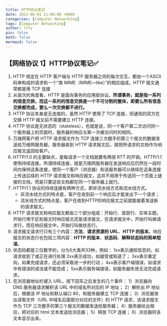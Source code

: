 ```yaml
---
title: HTTP协议笔记
date: 2023-06-01 21:09:00 +0800
categories: [Computer Networking]
tags: [Computer Networking]
author: ltfy
pin: false
math: false
mermaid: false
---
```


## 【网络协议 1】HTTP协议笔记✅

1. HTTP 规定在 HTTP 客户端与 HTTP 服务器之间的每次交互，都由一个ASCII码串构成的请求和一个“类 MIME（MIME—like）”的相应组成。HTTP 报文通常都是用 TCP 连接
2. 从层次的角度看，HTTP 是面向事务的应用层协议。**所谓事务，就是指一系列的信息交换，而这一系列的信息交换是一个不可分割的整体，即要么所有信息交换都完成，要么一次交换都不进行。**
3. HTTP 协议本身是无连接的，虽然 HTTP 使用了 TCP 连接，但通信的双方在交换 HTTP 报文前不需要建立 HTTP 连接。
4. HTTP 协议是无状态的（stateless），也就是说，同一个客户第二次访问同一个服务器上的页面时，服务器的响应与第一次被访问时的相同。
5. 万维网客户把 HTTP 请求报文作为 TCP 连接三次握手的第三个报文的数据发送给万维网服务器，服务器收到 HTTP 请求报文后，就把所请求的文档作为响应报文返回给客户。
6. HTTP/1.0 的主要缺点，是每请求一个文档就要有两倍 RTT 的开销。HTTP/1.1 使用持续连接。所谓持续连接，就是万维网服务器在发送响应后仍然在一段时间内保持这条连接，使同一个客户（浏览器）和该服务器可以继续在这条连接上传送后续的 HTTP 请求报文和响应报文，这并不局限于传送同一个页面上链接的文档，而是只要这些文档都在同一个服务器上就行。
7. HTTP/1.1 协议的持续连接有两种方式，即非流水线方式和流水线方式。
    - 非流水线方式的特点是，客户在收到前一个响应后才能发出下一个请求；
    - 流水线方式的特点是，客户在收到HTTP的响应报文之前就能接着发送新的请求报文。
8. HTTP 请求报文和响应报文都由三个部分组成：开始行、首部行、实体主题。开始行用于区别报文时响应报文还是请求报文，在请求报文中，开始行叫做请求行，而在响应报文中，开始行叫做状态行。
9. 请求报文请求行只有三个内容：**方法**、**请求资源的 URL**、**HTTP 的版本**。响应报文的状态行也包括三项内容：**HTTP 的版本**、**状态码**、**解释状态码的简单短语**。
10. 状态码都是三位数字的，分为5大类共33种，例如：
1xx表示通知信息的，如请求收到了或正在进行处理
2xx表示成功，如接受或知道了；
3xx表示重定向，如果完成请求，还必须采取进一步的行动；
4xx表示客户端错误，如请求中有错误的语法或不能完成；
5xx表示服务端错误，如服务器失效无法完成请求。
11. 在浏览器地址栏键入 URL，按下回车之后发生的几个事件：
1）浏览器向 DNS 服务器请求解析该 URL 中的域名所对应的 IP 地址；
2）解析出 IP 地址后，根据该 IP 地址和默认端口 80，和服务器建立 TCP 连接；
3）浏览器发出读取文件（URL 中域名后面部分对应的文件）的 HTTP 请求，该请求报文作为 TCP 三次握手的第三个报文的数据发送给服务器；
4）服务器给出相应，把对应的 html 文本发送给浏览器；
5）释放 TCP 连接；
6）浏览器将该文本显示出来。